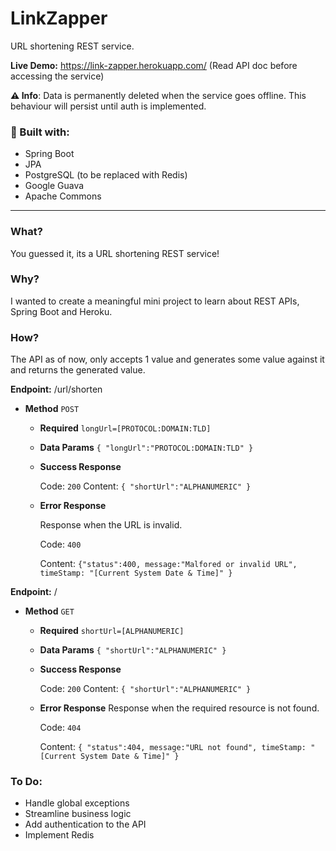 # LinkZapper
URL shortening REST service.

**Live Demo:** https://link-zapper.herokuapp.com/ (Read API doc before accessing the service)

**⚠️ Info**: Data is permanently deleted when the service goes offline. This behaviour will persist until auth is implemented.

### 🧰 Built with:

- Spring Boot
- JPA
- PostgreSQL (to be replaced with Redis)
- Google Guava
- Apache Commons

_______________________________________________________________________________________________________________________________________________________________

### What?
 You guessed it, its a URL shortening REST service!
 
 ### Why?
 I wanted to create a meaningful mini project to learn about REST APIs, Spring Boot and Heroku.
 
 ### How?
 
 The API as of now, only accepts 1 value and generates some value against it and returns the generated value.
 
 **Endpoint:** /url/shorten
 

* **Method**
`POST`
     
     * **Required**
    `longUrl=[PROTOCOL:DOMAIN:TLD]`
    
    - **Data Params**
    `{ "longUrl":"PROTOCOL:DOMAIN:TLD" }`
    
    - **Success Response**
    
         Code: `200`
         Content: `{ "shortUrl":"ALPHANUMERIC" }`
    
    - **Error Response**
    
        Response when the URL is invalid.
  
         Code: `400`
         
         Content: `{"status":400, message:"Malfored or invalid URL", timeStamp: "[Current System Date & Time]" }`
    
    
    
    
    
    
 **Endpoint:** /

* **Method**
`GET`
     
     * **Required**
        `shortUrl=[ALPHANUMERIC]`
    
    - **Data Params**
       `{ "shortUrl":"ALPHANUMERIC" }`
    
    - **Success Response**
    
        Code: `200`
        Content: `{ "shortUrl":"ALPHANUMERIC" }`
    
    - **Error Response**
        Response when the required resource is not found.
    
        Code: `404`
    
        Content: `{ "status":404, message:"URL not found", timeStamp: "[Current System Date & Time]" }`
    
    
    
    


### To Do:
- Handle global exceptions
- Streamline business logic
- Add authentication to the API
- Implement Redis
